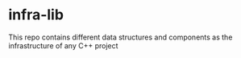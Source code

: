 # infra-lib
This repo contains different data structures and components as the infrastructure of any C++ project
